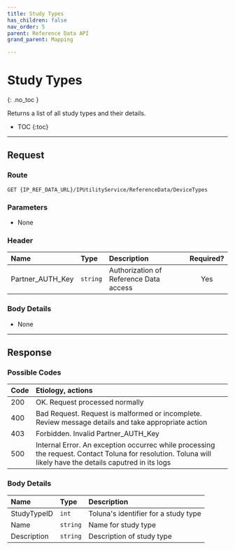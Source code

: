 ```yaml
---
title: Study Types
has_children: false
nav_order: 5
parent: Reference Data API
grand_parent: Mapping

---
```


# Study Types
{: .no_toc }

Returns a list of all study types and their details.

* TOC
{:toc}

---

## Request

### Route
```
GET {IP_REF_DATA_URL}/IPUtilityService/ReferenceData/DeviceTypes 
```

### Parameters

 - None

### Header

| Name | Type | Description | Required? |
| :--- | :--- | :--- | :---: |
| Partner_AUTH_Key | ```string``` | Authorization of Reference Data access | Yes |

### Body Details

 - None

---

## Response

### Possible Codes

| Code | Etiology, actions |
| :--- | :--- |
| 200 | OK. Request processed normally |
| 400 | Bad Request. Request is malformed or incomplete. Review message details and take appropriate action |
| 403 | Forbidden. Invalid Partner_AUTH_Key |
| 500 | Internal Error. An exception occurrec while processing the request. Contact Toluna for resolution. Toluna will likely have the details caputred in its logs |

### Body Details

| Name | Type | Description |
| :--- | :--- | :--- |
| StudyTypeID | ```int``` | Toluna's identifier for a study type |
| Name | ```string``` | Name for study type |
| Description | ```string``` | Description of study type |
